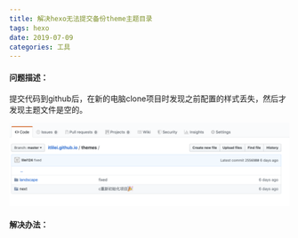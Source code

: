 ```yaml
---
title: 解决hexo无法提交备份theme主题目录
tags: hexo
date: 2019-07-09
categories: 工具
---
```


#### 问题描述：
提交代码到github后，在新的电脑clone项目时发现之前配置的样式丢失，然后才发现主题文件是空的。

![20190709175746.png](https://raw.githubusercontent.com/itlilei/pic/master/20190709175746.png)

#### 解决办法：
